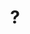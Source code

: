 ---
pid: RS204
title: "?"
location_transcription: Clark Park
zipcode: '19104'
outside_phl: 
neighborhood: University City,Belmont,Parkside,Powelton Village
age: '26'
age_range: 20-29
instagram: 
image_file_name: RS_204.jpg
proposal_transcription: Something to do the arts (music, performing arts) Maybe kinetic
  art?
topic: Art,Music
topic_summary: 0, 0
type: Digital Project
keywords_other: 
credit: 
image_labels: 
twitter: akaur0
facebook: 
permalink: "/monuments/rs204/"
layout: item-page
---